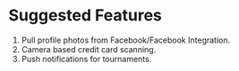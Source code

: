 # Suggested Features
1. Pull profile photos from Facebook/Facebook Integration.
2. Camera based credit card scanning.
3. Push notifications for tournaments.
